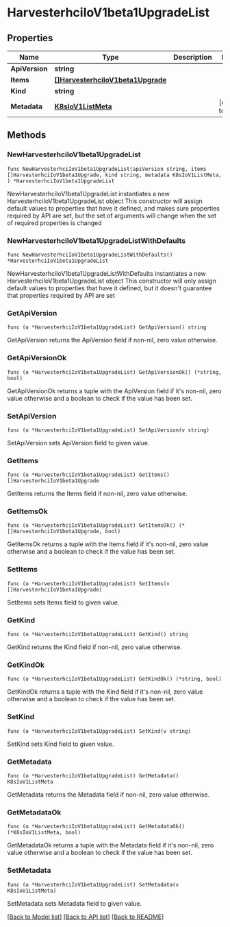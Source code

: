 # HarvesterhciIoV1beta1UpgradeList

## Properties

Name | Type | Description | Notes
------------ | ------------- | ------------- | -------------
**ApiVersion** | **string** |  | 
**Items** | [**[]HarvesterhciIoV1beta1Upgrade**](HarvesterhciIoV1beta1Upgrade.md) |  | 
**Kind** | **string** |  | 
**Metadata** | [**K8sIoV1ListMeta**](K8sIoV1ListMeta.md) |  | [default to {}]

## Methods

### NewHarvesterhciIoV1beta1UpgradeList

`func NewHarvesterhciIoV1beta1UpgradeList(apiVersion string, items []HarvesterhciIoV1beta1Upgrade, kind string, metadata K8sIoV1ListMeta, ) *HarvesterhciIoV1beta1UpgradeList`

NewHarvesterhciIoV1beta1UpgradeList instantiates a new HarvesterhciIoV1beta1UpgradeList object
This constructor will assign default values to properties that have it defined,
and makes sure properties required by API are set, but the set of arguments
will change when the set of required properties is changed

### NewHarvesterhciIoV1beta1UpgradeListWithDefaults

`func NewHarvesterhciIoV1beta1UpgradeListWithDefaults() *HarvesterhciIoV1beta1UpgradeList`

NewHarvesterhciIoV1beta1UpgradeListWithDefaults instantiates a new HarvesterhciIoV1beta1UpgradeList object
This constructor will only assign default values to properties that have it defined,
but it doesn't guarantee that properties required by API are set

### GetApiVersion

`func (o *HarvesterhciIoV1beta1UpgradeList) GetApiVersion() string`

GetApiVersion returns the ApiVersion field if non-nil, zero value otherwise.

### GetApiVersionOk

`func (o *HarvesterhciIoV1beta1UpgradeList) GetApiVersionOk() (*string, bool)`

GetApiVersionOk returns a tuple with the ApiVersion field if it's non-nil, zero value otherwise
and a boolean to check if the value has been set.

### SetApiVersion

`func (o *HarvesterhciIoV1beta1UpgradeList) SetApiVersion(v string)`

SetApiVersion sets ApiVersion field to given value.


### GetItems

`func (o *HarvesterhciIoV1beta1UpgradeList) GetItems() []HarvesterhciIoV1beta1Upgrade`

GetItems returns the Items field if non-nil, zero value otherwise.

### GetItemsOk

`func (o *HarvesterhciIoV1beta1UpgradeList) GetItemsOk() (*[]HarvesterhciIoV1beta1Upgrade, bool)`

GetItemsOk returns a tuple with the Items field if it's non-nil, zero value otherwise
and a boolean to check if the value has been set.

### SetItems

`func (o *HarvesterhciIoV1beta1UpgradeList) SetItems(v []HarvesterhciIoV1beta1Upgrade)`

SetItems sets Items field to given value.


### GetKind

`func (o *HarvesterhciIoV1beta1UpgradeList) GetKind() string`

GetKind returns the Kind field if non-nil, zero value otherwise.

### GetKindOk

`func (o *HarvesterhciIoV1beta1UpgradeList) GetKindOk() (*string, bool)`

GetKindOk returns a tuple with the Kind field if it's non-nil, zero value otherwise
and a boolean to check if the value has been set.

### SetKind

`func (o *HarvesterhciIoV1beta1UpgradeList) SetKind(v string)`

SetKind sets Kind field to given value.


### GetMetadata

`func (o *HarvesterhciIoV1beta1UpgradeList) GetMetadata() K8sIoV1ListMeta`

GetMetadata returns the Metadata field if non-nil, zero value otherwise.

### GetMetadataOk

`func (o *HarvesterhciIoV1beta1UpgradeList) GetMetadataOk() (*K8sIoV1ListMeta, bool)`

GetMetadataOk returns a tuple with the Metadata field if it's non-nil, zero value otherwise
and a boolean to check if the value has been set.

### SetMetadata

`func (o *HarvesterhciIoV1beta1UpgradeList) SetMetadata(v K8sIoV1ListMeta)`

SetMetadata sets Metadata field to given value.



[[Back to Model list]](../README.md#documentation-for-models) [[Back to API list]](../README.md#documentation-for-api-endpoints) [[Back to README]](../README.md)


